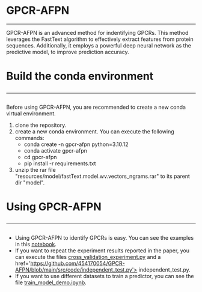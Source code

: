 # GPCR-AFPN

<hr>
GPCR-AFPN is an advanced method for indentifying GPCRs. This method leverages the FastText algorithm to effectively extract 
features from protein sequences. Additionally, it employs a powerful deep neural network as the predictive model, to 
improve prediction accuracy.

# Build the conda environment<hr>

Before using GPCR-AFPN, you are recommended to create a new conda virtual environment.

1. clone the repository.
2. create a new conda environment. You can execute the following commands:
    - conda create -n gpcr-afpn python=3.10.12
    - conda activate gpcr-afpn
    - cd gpcr-afpn
    - pip install -r requirements.txt
3. unzip the rar file "resources/model/fastText.model.wv.vectors_ngrams.rar" to its parent dir "model".

# Using GPCR-AFPN<hr>

* Using GPCR-AFPN to identify GPCRs is easy. You can see the examples in
  this <a href='https://github.com/454170054/GPCR-AFPN/blob/main/src/demo/predict_demo.ipynb'>notebook</a>.<br>
* If you want to repeat the experiment results reported in the paper, you can execute the
  files <a href='https://github.com/454170054/GPCR-AFPN/blob/main/src/code/cross_validation_experiment.py'>
  cross_validation_experiment.py</a> and a href='https://github.com/454170054/GPCR-AFPN/blob/main/src/code/independent_test.py'>
  independent_test.py</a>.
* If you want to use different datasets to train a predictor, you can see the
  file <a href='https://github.com/454170054/GPCR-AFPN/blob/main/src/demo/train_model_demo.ipynb'>
  train_model_demo.ipynb</a>.


